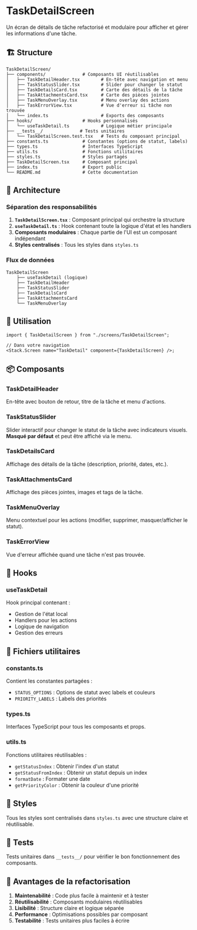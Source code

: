 # TaskDetailScreen

Un écran de détails de tâche refactorisé et modulaire pour afficher et gérer les informations d'une tâche.

## 🏗️ Structure

```
TaskDetailScreen/
├── components/              # Composants UI réutilisables
│   ├── TaskDetailHeader.tsx        # En-tête avec navigation et menu
│   ├── TaskStatusSlider.tsx        # Slider pour changer le statut
│   ├── TaskDetailsCard.tsx         # Carte des détails de la tâche
│   ├── TaskAttachmentsCard.tsx     # Carte des pièces jointes
│   ├── TaskMenuOverlay.tsx         # Menu overlay des actions
│   ├── TaskErrorView.tsx           # Vue d'erreur si tâche non trouvée
│   └── index.ts                    # Exports des composants
├── hooks/                   # Hooks personnalisés
│   └── useTaskDetail.ts            # Logique métier principale
├── __tests__/              # Tests unitaires
│   └── TaskDetailScreen.test.tsx   # Tests du composant principal
├── constants.ts             # Constantes (options de statut, labels)
├── types.ts                 # Interfaces TypeScript
├── utils.ts                 # Fonctions utilitaires
├── styles.ts                # Styles partagés
├── TaskDetailScreen.tsx     # Composant principal
├── index.ts                 # Export public
└── README.md                # Cette documentation
```

## 🎯 Architecture

### Séparation des responsabilités

1. **`TaskDetailScreen.tsx`** : Composant principal qui orchestre la structure
2. **`useTaskDetail.ts`** : Hook contenant toute la logique d'état et les handlers
3. **Composants modulaires** : Chaque partie de l'UI est un composant indépendant
4. **Styles centralisés** : Tous les styles dans `styles.ts`

### Flux de données

```
TaskDetailScreen
    ├── useTaskDetail (logique)
    ├── TaskDetailHeader
    ├── TaskStatusSlider
    ├── TaskDetailsCard
    ├── TaskAttachmentsCard
    └── TaskMenuOverlay
```

## 🚀 Utilisation

```tsx
import { TaskDetailScreen } from "./screens/TaskDetailScreen";

// Dans votre navigation
<Stack.Screen name="TaskDetail" component={TaskDetailScreen} />;
```

## 📦 Composants

### TaskDetailHeader

En-tête avec bouton de retour, titre de la tâche et menu d'actions.

### TaskStatusSlider

Slider interactif pour changer le statut de la tâche avec indicateurs visuels. **Masqué par défaut** et peut être affiché via le menu.

### TaskDetailsCard

Affichage des détails de la tâche (description, priorité, dates, etc.).

### TaskAttachmentsCard

Affichage des pièces jointes, images et tags de la tâche.

### TaskMenuOverlay

Menu contextuel pour les actions (modifier, supprimer, masquer/afficher le statut).

### TaskErrorView

Vue d'erreur affichée quand une tâche n'est pas trouvée.

## 🔧 Hooks

### useTaskDetail

Hook principal contenant :

- Gestion de l'état local
- Handlers pour les actions
- Logique de navigation
- Gestion des erreurs

## 📁 Fichiers utilitaires

### constants.ts

Contient les constantes partagées :

- `STATUS_OPTIONS` : Options de statut avec labels et couleurs
- `PRIORITY_LABELS` : Labels des priorités

### types.ts

Interfaces TypeScript pour tous les composants et props.

### utils.ts

Fonctions utilitaires réutilisables :

- `getStatusIndex` : Obtenir l'index d'un statut
- `getStatusFromIndex` : Obtenir un statut depuis un index
- `formatDate` : Formater une date
- `getPriorityColor` : Obtenir la couleur d'une priorité

## 🎨 Styles

Tous les styles sont centralisés dans `styles.ts` avec une structure claire et réutilisable.

## 🧪 Tests

Tests unitaires dans `__tests__/` pour vérifier le bon fonctionnement des composants.

## 🔄 Avantages de la refactorisation

1. **Maintenabilité** : Code plus facile à maintenir et à tester
2. **Réutilisabilité** : Composants modulaires réutilisables
3. **Lisibilité** : Structure claire et logique séparée
4. **Performance** : Optimisations possibles par composant
5. **Testabilité** : Tests unitaires plus faciles à écrire
